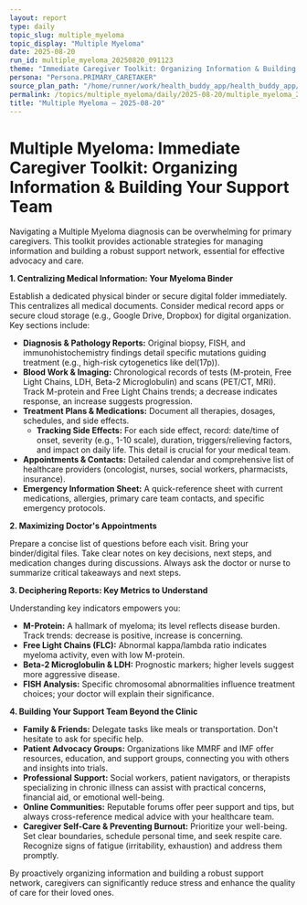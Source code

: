 ```yaml
---
layout: report
type: daily
topic_slug: multiple_myeloma
topic_display: "Multiple Myeloma"
date: 2025-08-20
run_id: multiple_myeloma_20250820_091123
theme: "Immediate Caregiver Toolkit: Organizing Information & Building Your Support Team"
persona: "Persona.PRIMARY_CARETAKER"
source_plan_path: "/home/runner/work/health_buddy_app/health_buddy_app/.results/multiple_myeloma/weekly_plan/2025-08-18/plan.json"
permalink: /topics/multiple_myeloma/daily/2025-08-20/multiple_myeloma_20250820_091123/
title: "Multiple Myeloma — 2025-08-20"
---
```


# Multiple Myeloma: Immediate Caregiver Toolkit: Organizing Information & Building Your Support Team

Navigating a Multiple Myeloma diagnosis can be overwhelming for primary caregivers. This toolkit provides actionable strategies for managing information and building a robust support network, essential for effective advocacy and care.

**1. Centralizing Medical Information: Your Myeloma Binder**

Establish a dedicated physical binder or secure digital folder immediately. This centralizes all medical documents. Consider medical record apps or secure cloud storage (e.g., Google Drive, Dropbox) for digital organization. Key sections include:

*   **Diagnosis & Pathology Reports:** Original biopsy, FISH, and immunohistochemistry findings detail specific mutations guiding treatment (e.g., high-risk cytogenetics like del(17p)).
*   **Blood Work & Imaging:** Chronological records of tests (M-protein, Free Light Chains, LDH, Beta-2 Microglobulin) and scans (PET/CT, MRI). Track M-protein and Free Light Chains trends; a decrease indicates response, an increase suggests progression.
*   **Treatment Plans & Medications:** Document all therapies, dosages, schedules, and side effects.
    *   **Tracking Side Effects:** For each side effect, record: date/time of onset, severity (e.g., 1-10 scale), duration, triggers/relieving factors, and impact on daily life. This detail is crucial for your medical team.
*   **Appointments & Contacts:** Detailed calendar and comprehensive list of healthcare providers (oncologist, nurses, social workers, pharmacists, insurance).
*   **Emergency Information Sheet:** A quick-reference sheet with current medications, allergies, primary care team contacts, and specific emergency protocols.

**2. Maximizing Doctor's Appointments**

Prepare a concise list of questions before each visit. Bring your binder/digital files. Take clear notes on key decisions, next steps, and medication changes during discussions. Always ask the doctor or nurse to summarize critical takeaways and next steps.

**3. Deciphering Reports: Key Metrics to Understand**

Understanding key indicators empowers you:
*   **M-Protein:** A hallmark of myeloma; its level reflects disease burden. Track trends: decrease is positive, increase is concerning.
*   **Free Light Chains (FLC):** Abnormal kappa/lambda ratio indicates myeloma activity, even with low M-protein.
*   **Beta-2 Microglobulin & LDH:** Prognostic markers; higher levels suggest more aggressive disease.
*   **FISH Analysis:** Specific chromosomal abnormalities influence treatment choices; your doctor will explain their significance.

**4. Building Your Support Team Beyond the Clinic**

*   **Family & Friends:** Delegate tasks like meals or transportation. Don't hesitate to ask for specific help.
*   **Patient Advocacy Groups:** Organizations like MMRF and IMF offer resources, education, and support groups, connecting you with others and insights into trials.
*   **Professional Support:** Social workers, patient navigators, or therapists specializing in chronic illness can assist with practical concerns, financial aid, or emotional well-being.
*   **Online Communities:** Reputable forums offer peer support and tips, but always cross-reference medical advice with your healthcare team.
*   **Caregiver Self-Care & Preventing Burnout:** Prioritize your well-being. Set clear boundaries, schedule personal time, and seek respite care. Recognize signs of fatigue (irritability, exhaustion) and address them promptly.

By proactively organizing information and building a robust support network, caregivers can significantly reduce stress and enhance the quality of care for their loved ones.
